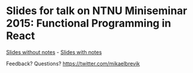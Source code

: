 # Slides for talk on NTNU Miniseminar 2015: Functional Programming in React

[Slides without notes](https://www.dropbox.com/s/ua43qionjm145ri/ntnu-miniseminar-2015-functional-ui.pdf?dl=0)   - [Slides with notes](https://www.dropbox.com/s/2qsuly472tvhs1x/ntnu-miniseminar-2015-functional-ui-notes.pdf?dl=0)

Feedback? Questions? https://twitter.com/mikaelbrevik
